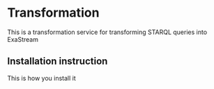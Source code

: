 # Transformation

This is a transformation service for transforming STARQL queries into ExaStream

## Installation instruction

This is how you install it